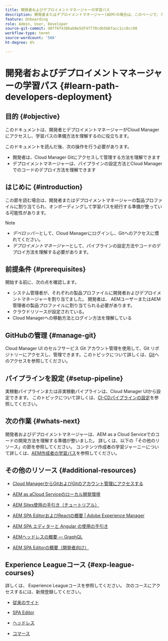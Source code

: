 ```yaml
---
title: 開発者およびデプロイメントマネージャーの学習パス
description: 開発者またはデプロイメントマネージャー(AEM)の場合は、このページで、アクセス権を取得後の次の手順を説明します
feature: Onboarding
role: Admin, User, Developer
source-git-commit: d8ff6f4386ab0e5df4f770cdb566facc1cc0cc98
workflow-type: tm+mt
source-wordcount: '566'
ht-degree: 6%

---
```


# 開発者およびデプロイメントマネージャーの学習パス {#learn-path-developers-deployment}

## 目的 {#objective}

このドキュメントは、開発者とデプロイメントマネージャーがCloud Managerにアクセスし、学習パスの準備方法を理解するのに役立ちます。

このドキュメントを読んだ後、次の操作を行う必要があります。

* 開発者は、Cloud Manager Gitにアクセスして管理する方法を理解できます
* デプロイメントマネージャーは、パイプラインの設定方法とCloud Managerでのコードのデプロイ方法を理解できます

## はじめに {#introduction}

この節を読む場合は、開発者またはデプロイメントマネージャーの製品プロファイルに割り当てられ、オンボーディングして学習パスを続行する準備が整っている可能性があります。

>[!NOTE]
>* *デベロッパー*&#x200B;として、Cloud Managerにログインし、Gitへのアクセスに慣れてください。
>* *デプロイメントマネージャー*&#x200B;として、パイプラインの設定方法やコードのデプロイ方法を理解する必要があります。


## 前提条件 {#prerequisites}

開始する前に、次の点を確認します。

* システム管理者が、それぞれの製品プロファイルに開発者およびデプロイメントマネージャーを割り当てました。 開発者は、 AEMユーザーまたはAEM管理者の製品プロファイルに割り当てられる必要があります。
* クラウドリソースが設定されている。
* Cloud Managerへの移動方法とログイン方法を理解している

## GitHubの管理 {#manage-git}

Cloud Manager UI のセルフサービス Git アカウント管理を使用して、Git リポジトリーにアクセスし、管理できます。このトピックについて詳しくは、[Git](https://experienceleague.adobe.com/docs/experience-manager-cloud-service/implementing/managing-code/accessing-git.html?lang=en)へのアクセスを参照してください。

## パイプラインを設定 {#setup-pipeline}

実稼動パイプラインまたは非実稼動パイプラインは、Cloud Manager UIから設定できます。
このトピックについて詳しくは、[CI-CDパイプラインの設定](https://experienceleague.adobe.com/docs/experience-manager-cloud-service/implementing/using-cloud-manager/configure-pipeline.html?lang=en)を参照してください。

## 次の作業 {#whats-next}

開発者およびデプロイメントマネージャーは、AEM as a Cloud Serviceでのコードの開発方法を理解する準備が整いました。 詳しくは、以下の「その他のリソース」の節を参照してください。 コンテンツ作成者の学習ジャーニーについて詳しくは、[AEM作成者の学習パス](/help/journey-onboarding/sysadmin/learning-path-aem-users.md)を参照してください。

## その他のリソース {#additional-resources}

* [Cloud ManagerからGitおよびGitのアカウント管理にアクセスする](https://experienceleague.adobe.com/docs/experience-manager-cloud-service/implementing/managing-code/accessing-git.html?lang=en)

* [AEM as aCloud Serviceのローカル開発環境](https://experienceleague.adobe.com/docs/experience-manager-learn/cloud-service/local-development-environment-set-up/overview.html)

* [AEM Sites使用の手引き（チュートリアル）](https://experienceleague.adobe.com/docs/experience-manager-learn/getting-started-wknd-tutorial-develop/overview.html)

* [AEM SPA EditorおよびReactの概要 | Adobe Experience Manager](https://experienceleague.adobe.com/docs/experience-manager-learn/getting-started-with-aem-headless/spa-editor/react/overview.html?lang=en)

* [AEM SPA エディターと Angular の使用の手引き](https://experienceleague.adobe.com/docs/experience-manager-learn/getting-started-with-aem-headless/spa-editor/angular/overview.html?lang=en)

* [AEMヘッドレスの概要 — GraphQL](https://experienceleague.adobe.com/docs/experience-manager-learn/getting-started-with-aem-headless/graphql/overview.html?lang=en)

* [AEM SPA Editorの概要（開発者向け）](https://experienceleague.adobe.com/?Solution=Experience+Manager&amp;Solution=Experience+Manager+Sites&amp;Solution=Experience+Manager+Forms&amp;Solution=Experience+Manager+Screens#courses)

## Experience Leagueコース {#exp-league-courses}

詳しくは、 Experience Leagueコースを参照してください。 次のコースにアクセスするには、新規登録してください。

* [従来のサイト](https://experienceleague.adobe.com/?Solution=Experience+Manager&amp;Solution=Experience+Manager+Sites&amp;Solution=Experience+Manager+Forms&amp;Solution=Experience+Manager+Screens#courses)

* [SPA Editor](https://experienceleague.adobe.com/?Solution=Experience+Manager&amp;Solution=Experience+Manager+Sites&amp;Solution=Experience+Manager+Forms&amp;Solution=Experience+Manager+Screens#courses)

* [ヘッドレス](https://experienceleague.adobe.com/?Solution=Experience+Manager&amp;Solution=Experience+Manager+Sites&amp;Solution=Experience+Manager+Forms&amp;Solution=Experience+Manager+Screens#courses)

* [コマース](https://experienceleague.adobe.com/?Solution=Experience+Manager&amp;Solution=Experience+Manager+Sites&amp;Solution=Experience+Manager+Forms&amp;Solution=Experience+Manager+Screens#courses)
